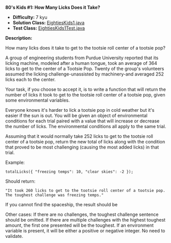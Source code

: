 <b>80's Kids #1: How Many Licks Does it Take?</b>

* <b>Difficulty:</b> 7 kyu
* <b>Solution Class:</b> [EightiesKids1.java](EightiesKids1.java)
* <b>Test Class:</b> [EightiesKids1Test.java](EightiesKids1Test.java)

<b>Description:</b>

How many licks does it take to get to the tootsie roll center of a tootsie pop?

A group of engineering students from Purdue University reported that its licking machine, modeled after a human tongue, took an average of 364 licks to get to the center of a Tootsie Pop. Twenty of the group's volunteers assumed the licking challenge-unassisted by machinery-and averaged 252 licks each to the center.

Your task, if you choose to accept it, is to write a function that will return the number of licks it took to get to the tootsie roll center of a tootsie pop, given some environmental variables.

Everyone knows it's harder to lick a tootsie pop in cold weather but it's easier if the sun is out. You will be given an object of environmental conditions for each trial paired with a value that will increase or decrease the number of licks. The environmental conditions all apply to the same trial.

Assuming that it would normally take 252 licks to get to the tootsie roll center of a tootsie pop, return the new total of licks along with the condition that proved to be most challenging (causing the most added licks) in that trial.

Example:

<pre><code>totalLicks({ "freezing temps": 10, "clear skies": -2 });</code></pre>

Should return:

<pre><code>"It took 260 licks to get to the tootsie roll center of a tootsie pop. The toughest challenge was freezing temps."</code></pre>

 If you cannot find the spaceship, the result should be

Other cases: If there are no challenges, the toughest challenge sentence should be omitted. If there are multiple challenges with the highest toughest amount, the first one presented will be the toughest. If an environment variable is present, it will be either a positive or negative integer. No need to validate.